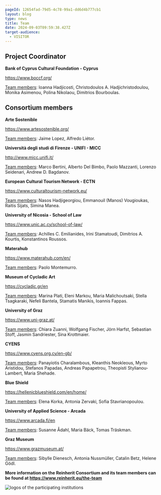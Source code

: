 ```yaml
---
pageId: 12654fad-79d5-4c78-99a1-dd6d4b777cb1
layout: blog
type: news
title: Team
date: 2024-09-03T09:59:38.427Z
target-audience:
  - VISITOR
---
```

## Project Coordinator

**Bank of Cyprus Cultural Foundation - Cyprus**

<a href="https://www.boccf.org/">https://www.boccf.org/</a></p>

<u>Team members</u>: Ioanna Hadjicosti, Christodoulos A. Hadjichristodoulou, Monika Asimenou, Polina Nikolaou, Dimitrios Bourboulas.

<h2>Consortium members</h2>

**Arte Sostenible[](https://www.artesostenible.org/)**

<https://www.artesostenible.org/>

<u>Team members</u>: Jaime Lopez, Alfredo Liétor.

**Università degli studi di Firenze - UNIFI - MICC**

<http://www.micc.unifi.it/>

<u>Team members</u>: Marco Bertini, Alberto Del Bimbo, Paolo Mazzanti, Lorenzo Seidenari, Andrew D. Bagdanov.

**European Cultural Tourism Network - ECTN**

<https://www.culturaltourism-network.eu/>

<u>Team members</u>: Nasos Hadjigeorgiou, Emmanouil (Manos) Vougioukas, Raitis Sijats, Simina Manea.

**University of Nicosia - School of Law**

<https://www.unic.ac.cy/school-of-law/>

[](https://www.unic.ac.cy/school-of-law/)<u>Team members</u>: Achilles C. Emilianides, Irini Stamatoudi, Dimitrios A. Kourtis, Konstantinos Roussos.

**Materahub**

<https://www.materahub.com/en/>

[](https://www.materahub.com/en/)<u>Team members</u>: Paolo Montemurro.

**Museum of Cycladic Art**

<https://cycladic.gr/en>

[](https://cycladic.gr/en)<u>Team members</u>: Marina Plati, Eleni Markou, Maria Malichoutsaki, Stella Tsagkaraki, Nefeli Bantela, Stamatis Manikis, Ioannis Fappas.

**University of Graz**

<https://www.uni-graz.at/>

[](https://www.uni-graz.at/)<u>Team members</u>: Chiara Zuanni, Wolfgang Fischer, Jörn Harfst, Sebastian Stoff, Jasmin Sandriester, Sina Krottmaier.

**CYENS**

<https://www.cyens.org.cy/en-gb/>

[](https://www.cyens.org.cy/en-gb/)<u>Team members</u>: Panayiotis Charalambous, Kleanthis Neokleous, Myrto Aristidou, Stefanos Papadas, Andreas Papapetrou, Theopisti Stylianou-Lambert, Maria Shehade.

**Blue Shield**

<https://hellenicblueshield.com/en/home/>

[](https://hellenicblueshield.com/en/home/)<u>Team members</u>: Elena Korka, Antonia Zervaki, Sofia Stavrianopoulou.

**University of Applied Science - Arcada**

<https://www.arcada.fi/en>

[](https://www.arcada.fi/en)<u>Team members</u>: Susanne Ådahl, Maria Bäck, Tomas Träskman.

**Graz Museum**

<https://www.grazmuseum.at/>

[](https://www.grazmuseum.at/)<u>Team members</u>: Sibylle Dienesch, Antonia Nussmüller, Catalin Betz, Helene Gödl.

<b>More information on the Reinherit Consortium and its team members can be found at <a href="https://www.reinherit.eu/the-team" target="_blank">https://www.reinherit.eu/the-team</a></b>

![logos of the participating institutions](https://ucarecdn.com/89c8db95-293c-45d5-8fb9-b06e6c3eb56e/ "Logos of the member organisations")